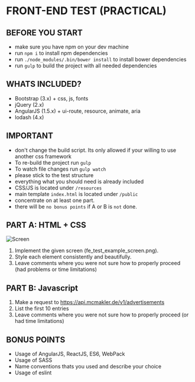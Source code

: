 # FRONT-END TEST (PRACTICAL)

## BEFORE YOU START
- make sure you have npm on your dev machine
- run `npm i` to install npm dependencies
- run `./node_modules/.bin/bower install` to install bower dependencies
- run `gulp` to build the project with all needed dependencies

## WHATS INCLUDED?
- Bootstrap (3.x) + css, js, fonts
- jQuery (2.x)
- AngularJS (1.5.x) + ui-route, resource, animate, aria
- lodash (4.x)

## IMPORTANT
- don't change the build script. Its only allowed if your willing to use another css framework
- To re-build the project run `gulp`
- To watch file changes run `gulp watch`
- please stick to the test structure
- everything what you should need is already included
- CSS/JS is located under `/resources`
- main template `index.html` is located under `/public`
- concentrate on at least one part.
- there will be `no bonus points` if A or B is `not` done.

## PART A: HTML + CSS

![Screen](https://raw.githubusercontent.com/OskHa/frontend_interview_test/master/fe_test_example_screen.png)

1. Implement the given screen (fe_test_example_screen.png).
1. Style each element consistently and beautifully.
1. Leave comments where you were not sure how to properly proceed (had problems or time limitations)

## PART B: Javascript

1. Make a request to https://api.mcmakler.de/v1/advertisements
1. List the first 10 entries
1. Leave comments where you were not sure how to properly proceed (or had time limitations)

## BONUS POINTS

* Usage of AngularJS, ReactJS, ES6, WebPack
* Usage of SASS
* Name conventions thats you used and describe your choice
* Usage of eslint

